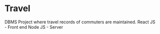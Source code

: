 # Travel
DBMS Project where travel records of commuters are maintained.
React JS - Front end
Node JS - Server
